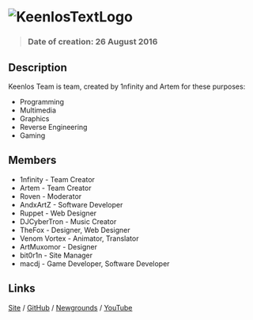# ![KeenlosTextLogo](https://keenlos.xyz/images/KeenlosNewAvaF.png)

> ### Date of creation: 26 August 2016

## Description

Keenlos Team is team, created by 1nfinity and Artem for these purposes:
* Programming
* Multimedia
* Graphics
* Reverse Engineering
* Gaming

## Members

* 1nfinity - Team Creator
* Artem - Team Creator
* Roven - Moderator
* AndxArtZ - Software Developer
* Ruppet - Web Designer
* DJCyberTron - Music Creator
* TheFox - Designer, Web Designer
* Venom Vortex - Animator, Translator
* ArtMuxomor - Designer
* bit0r1n - Site Manager
* macdj - Game Developer, Software Developer

## Links

[Site](https://keenlos.xyz) / 
[GitHub](https://github.com/Keenlos) / 
[Newgrounds](https://keenlos.newgrounds.com) / 
[YouTube](https://www.youtube.com/channel/UCtCEhGtp5G5HMD4ONLtFjgg)
